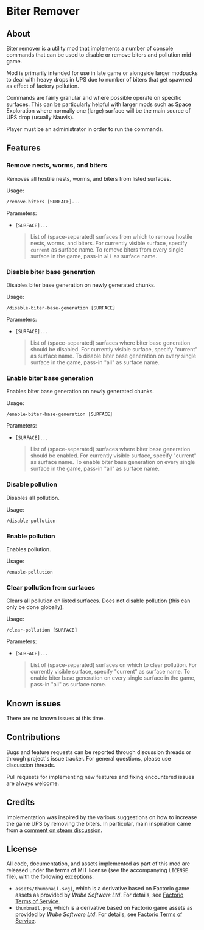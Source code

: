 Biter Remover
=============


About
-----

Biter remover is a utility mod that implements a number of console commands that can be used to disable or remove biters and pollution mid-game.

Mod is primarily intended for use in late game or alongside larger modpacks to deal with heavy drops in UPS due to number of biters that get spawned as effect of factory pollution.

Commands are fairly granular and where possible operate on specific surfaces. This can be particularly helpful with larger mods such as Space Exploration where normally one (large) surface will be the main source of UPS drop (usually Nauvis).

Player must be an administrator in order to run the commands.


Features
--------


### Remove nests, worms, and biters

Removes all hostile nests, worms, and biters from listed surfaces.

Usage:
```
/remove-biters [SURFACE]...
```

Parameters:

-   `[SURFACE]...`

    > List of (space-separated) surfaces from which to remove hostile nests, worms, and biters. For currently visible surface, specify `current` as surface name. To remove biters from every single surface in the game, pass-in `all` as surface name.


### Disable biter base generation

Disables biter base generation on newly generated chunks.

Usage:
```
/disable-biter-base-generation [SURFACE]
```

Parameters:

-   `[SURFACE]...`

    > List of (space-separated) surfaces where biter base generation should be disabled. For currently visible surface, specify "current" as surface name. To disable biter base generation on every single surface in the game, pass-in "all" as surface name.


### Enable biter base generation

Enables biter base generation on newly generated chunks.

Usage:
```
/enable-biter-base-generation [SURFACE]
```

Parameters:

-   `[SURFACE]...`

    > List of (space-separated) surfaces where biter base generation should be enabled. For currently visible surface, specify "current" as surface name. To enable biter base generation on every single surface in the game, pass-in "all" as surface name.


### Disable pollution

Disables all pollution.

Usage:
```
/disable-pollution
```


### Enable pollution

Enables pollution.

Usage:
```
/enable-pollution
```


### Clear pollution from surfaces

Clears all pollution on listed surfaces. Does not disable pollution (this can only be done globally).

Usage:
```
/clear-pollution [SURFACE]
```

Parameters:

-   `[SURFACE]...`

    > List of (space-separated) surfaces on which to clear pollution. For currently visible surface, specify "current" as surface name. To enable biter base generation on every single surface in the game, pass-in "all" as surface name.


Known issues
------------

There are no known issues at this time.


Contributions
-------------

Bugs and feature requests can be reported through discussion threads or through project's issue tracker. For general questions, please use discussion threads.

Pull requests for implementing new features and fixing encountered issues are always welcome.


Credits
-------

Implementation was inspired by the various suggestions on how to increase the game UPS by removing the biters. In particular, main inspiration came from a [comment on steam discussion](https://steamcommunity.com/app/427520/discussions/0/1636417404918725229/#c1636417404918817381).


License
-------

All code, documentation, and assets implemented as part of this mod are released under the terms of MIT license (see the accompanying `LICENSE` file), with the following exceptions:

-    `assets/thumbnail.svg]`, which is a derivative based on Factorio game assets as provided by *Wube Software Ltd*. For details, see [Factorio Terms of Service](https://www.factorio.com/terms-of-service).
-    `thumbnail.png`, which is a derivative based on Factorio game assets as provided by *Wube Software Ltd*. For details, see [Factorio Terms of Service](https://www.factorio.com/terms-of-service).
